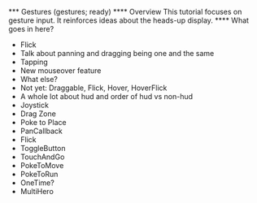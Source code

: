 *** Gestures (gestures; ready)
**** Overview
This tutorial focuses on gesture input.  It reinforces ideas about the heads-up
display.
**** What goes in here?
- Flick
- Talk about panning and dragging being one and the same
- Tapping
- New mouseover feature
- What else?
- Not yet: Draggable, Flick, Hover, HoverFlick
- A whole lot about hud and order of hud vs non-hud
- Joystick
- Drag Zone
- Poke to Place
- PanCallback
- Flick
- ToggleButton
- TouchAndGo
- PokeToMove
- PokeToRun
- OneTime?
- MultiHero

